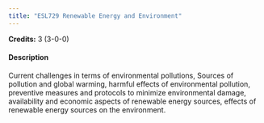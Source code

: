 ```yaml
---
title: "ESL729 Renewable Energy and Environment"
---
```

**Credits:** 3 (3-0-0)

#### Description
Current challenges in terms of environmental pollutions, Sources of pollution and global warming, harmful effects of environmental pollution, preventive measures and protocols to minimize environmental damage, availability and economic aspects of renewable energy sources, effects of renewable energy sources on the environment.